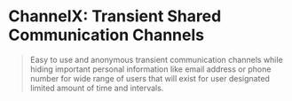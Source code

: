 # ChannelX: Transient Shared Communication Channels
> Easy to use and anonymous transient communication channels
> while hiding important personal information like email address or
> phone number for wide range of users that will exist for user
> designated limited amount of time and intervals.
